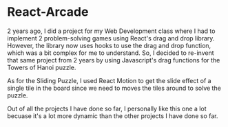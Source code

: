 # React-Arcade
2 years ago, I did a project for my Web Development class where I had to implement 2  problem-solving games using React's drag and drop library. 
However, the library now uses hooks to use the drag and drop function, which was a bit complex for me to understand. So, I decided to re-invent 
that same project from 2 years by using Javascript's drag functions for the Towers of Hanoi puzzle. 

As for the Sliding Puzzle, I used React Motion to get the slide effect of a single tile in the board since we need to moves the tiles around to solve the puzzle.

Out of all the projects I have done so far, I personally like this one a lot becuase it's a lot more dynamic than the other projects I have done so far. 


